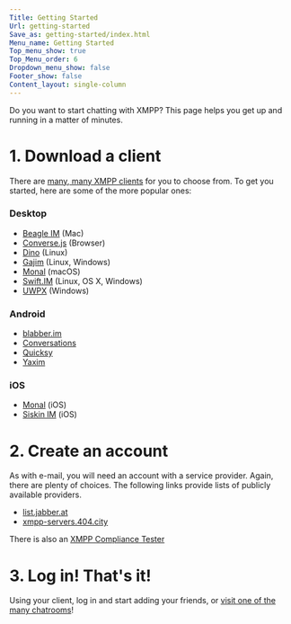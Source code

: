 ```yaml
---
Title: Getting Started
Url: getting-started
Save_as: getting-started/index.html
Menu_name: Getting Started
Top_menu_show: true
Top_Menu_order: 6
Dropdown_menu_show: false
Footer_show: false
Content_layout: single-column
---
```


Do you want to start chatting with XMPP? This page helps you get up and running in a matter of minutes.

# 1. Download a client

There are [many, many XMPP clients](/software/clients) for you to choose from. To get you started, here are some of the more popular ones:

### Desktop

  * [Beagle IM](https://beagle.im/) (Mac)
  * [Converse.js](https://conversejs.org/) (Browser)
  * [Dino](https://dino.im/) (Linux)
  * [Gajim](https://gajim.org/) (Linux, Windows)
  * [Monal](https://monal.im/) (macOS)
  * [Swift.IM](https://swift.im/swift.html) (Linux, OS X, Windows)
  * [UWPX](https://uwpx.org/) (Windows)
  
### Android

  * [blabber.im](https://blabber.im./)
  * [Conversations](https://conversations.im/)
  * [Quicksy](https://quicksy.im/)
  * [Yaxim](https://yax.im.)
  
### iOS

  * [Monal](https://monal.im/) (iOS)
  * [Siskin IM](https://siskin.im/)  (iOS)

# 2. Create an account

As with e-mail, you will need an account with a service provider. Again, there are plenty of choices. The following links provide lists of publicly available providers.

* [list.jabber.at](https://list.jabber.at/)
* [xmpp-servers.404.city](https://xmpp-servers.404.city)

There is also an [XMPP Compliance Tester](https://compliance.conversations.im/old/)


# 3. Log in! That's it!

Using your client, log in and start adding your friends, or [visit one of the many chatrooms](https://search.jabber.network/)!
